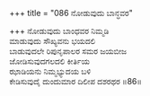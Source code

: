 +++
title = "086 ನೋಡುವುದು ಬಾನ್ಧವರ"

+++
ನೋಡುವುದು ಬಾಂಧವರ ನಿಮ್ಮಡಿ  
ಮಾಡುವುದು ಸೌಖ್ಯವನು ಭಯದಲಿ  
ಬಾಡುವುದಲೇ ರಿಪುನೃಪಾಲರ ಸಮರ ಜಯಬೀಜ  
ಜೋಡಿಸುವುದಗಲದಲಿ ಕೀರ್ತಿಯ  
ಝಾಡಿಯನು ನಿಮ್ಮಭ್ಯುದಯ ಬಳಿ  
ಕೇಡಿಸುವುದೈ ದುಂದುಮಾರ ದಿಲೀಪ ದಶರಥರ     ॥86॥